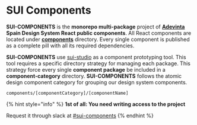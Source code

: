 # SUI Components

**SUI-COMPONENTS** is the **monorepo multi-package** project of **[Adevinta](https://www.adevinta.com/)** **Spain Design System React public components**. All React components are located under [**components**](https://github.com/SUI-Components/sui-components/tree/master/components) directory. Every single component is published as a complete pill with all its required dependencies. 

**SUI-COMPONENTS** use [sui-studio](https://www.npmjs.com/package/@s-ui/studio) as a component prototyping tool. This tool requires a specific directory strategy for managing each package. This strategy force every single **component package** be included in a **component-category** directory. **SUI-COMPONENTS** follows the atomic design component category for grouping our design system components.

```
components/[componentCategory]/[componentName]
```

{% hint style="info" %}
**1st of all: You need writing access to the project**

Request it through slack at [#sui-components](https://adevinta.slack.com/archives/C018Q6WBJ85)
{% endhint %}
